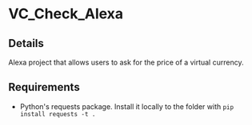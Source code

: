 # VC_Check_Alexa

## Details
Alexa project that allows users to ask for the price of a virtual currency.

## Requirements
* Python's requests package. Install it locally to the folder with 
```pip install requests -t .```
